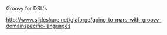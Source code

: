 Groovy for DSL's

http://www.slideshare.net/glaforge/going-to-mars-with-groovy-domainspecific-languages

